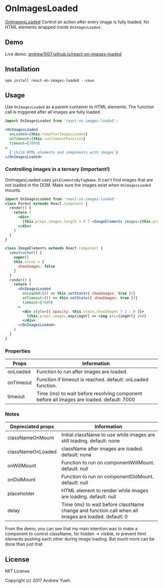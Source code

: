 # OnImagesLoaded

[OnImagesLoaded](https://github.com/andrew1007/react-on-images-loaded) Control an action after every image is fully loaded, for HTML elements wrapped inside <code>OnImagesLoaded</code>.

## Demo

Live demo: [andrew1007.github.io/react-on-images-loaded](http://andrew1007.github.io/react-on-images-loaded/)

## Installation

```
npm install react-on-images-loaded --save
```

## Usage

Use `OnImagesLoaded` as a parent container to HTML elements. The function call is triggered after all images are fully loaded.

```jsx
import OnImagesLoaded from 'react-on-images-loaded';

<OnImagesLoaded
  onLoaded={this.runAfterImagesLoaded}
  onTimeout={this.runTimeoutFunction}
  timeout={7000}
>
  {'child HTML elements and components with images'}
</OnImagesLoaded>
```

### Controlling images in a ternary (important!)
OnImagesLoaded uses `getElementsByTagName`. It can't find images that are not loaded in the DOM. Make sure the images exist when `OnImagesLoaded` mounts.

```jsx
import OnImagesLoaded from 'react-on-images-loaded'
class Parent extends React.Component {
  render() {
    return (
      <div>
        {this.props.images.length > 0 ? <ImageElements images={this.props.images} /> : <LoadingState />}
      </div>
    )
  }
}

class ImageElements extends React.Component {
  constructor() {
    super()
    this.state = {
      showImages: false
    }
  }
  render() {
    return (
      <OnImagesLoaded
        onLoaded={() => this.setState({ showImages: true })}
        onTimeout={() => this.setState({ showImages: true })}
        timeout={7000}
      >
        <div style={{ opacity: this.state.showImages ? 1 : 0 }}>
          {this.props.images.map(imgUrl => <img src={imgUrl} />)}
        </div>
      </OnImagesLoaded>
    )
  }
}
```

### Properties
| Props | Information|
|---|---|
| onLoaded | Function to run after images are loaded. |
| onTimeout | Function if timeout is reached. default: onLoaded function. |
| timeout | Time (ms) to wait before resolving component before all images are loaded. default: 7000 |


### Notes

| Depreciated props | Information|
|---|---|
| classNameOnMount | Initial className to use while images are still loading. default: none|
| classNameOnLoaded | className after images are loaded. default: none |
| onWillMount | Function to run on componentWillMount. default: null |
| onDidMount | Function to run on componentDidMount. default: null |
| placeholder | HTML element to render while images are loading. default: null |
| delay | Time (ms) to wait before className change and function call when all images are loaded. default: 0 |

From the demo, you can see that my main intention was to make a component to control className, for hidden -> visible, to prevent html elements pushing each other during image loading. But much more can be done than just that.

## License

MIT License

Copyright (c) 2017 Andrew Yueh.
